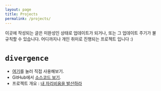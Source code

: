 ```yaml
---
layout: page
title: Projects
permalink: /projects/
---
```

이곳에 작성되는 글은 미완성인 상태로 업데이트가 되거나, 또는 그 업데이트 주기가 불규칙할 수 있습니다. 어디까지나 개인 취미로 진행되는 프로젝트 입니다 :)

`divergence`
========================
- [여기](https://kycfeel.github.io/divergence)를 눌러 직접 사용해보기.
- GitHub에서 [소스코드 보기](https://github.com/kycfeel/divergence).
- 프로젝트 개요 : [내 자리비움을 발산하라](_posts/2017-05-24-내-자리비움을-발산하라)
